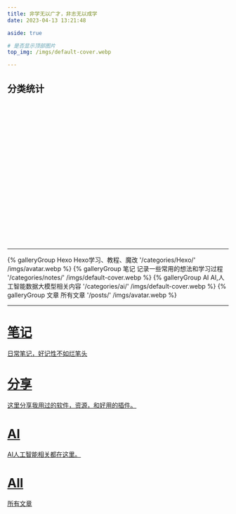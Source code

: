 ```yaml
---
title: 非学无以广才，非志无以成学
date: 2023-04-13 13:21:48

aside: true

# 是否显示顶部图片
top_img: /imgs/default-cover.webp

---
```


## 分类统计

<div id="categories-chart" data-parent="true" style="height: 300px; padding: 10px;"></div>

***

<div class="gallery-group-main">
 {% galleryGroup Hexo Hexo学习、教程、魔改 '/categories/Hexo/' /imgs/avatar.webp %}
 {% galleryGroup 笔记 记录一些常用的想法和学习过程 '/categories/notes/' /imgs/default-cover.webp %}
 {% galleryGroup AI AI,人工智能数据大模型相关内容 '/categories/ai/' /imgs/default-cover.webp %}
 {% galleryGroup 文章 所有文章 '/posts/' /imgs/avatar.webp %}
</div>

***

<style>
  #libCategories .card-wrap:hover .card-info:after {
    width: 300%;
  }
</style>

<link rel="stylesheet" type="text/css" href="https://npm.elemecdn.com/js-heo@1.0.11/3dCard/no3d.css" >

<div id='libCategories'>
<div id="lib-cards" class="container">

<a href='javascript:void(0);' onClick='pjax.loadUrl("/categories/notes/")' >
<card data-image="/imgs/t1.webp">
<h1 slot="header">笔记</h1>
<p slot="content">日常笔记，好记性不如烂笔头</p>
</card>
</a>

<a href='javascript:void(0);' onClick='pjax.loadUrl("/categories/share/")' >
  <card data-image="/imgs/t2.webp">
    <h1 slot="header">分享</h1>
    <p slot="content">这里分享我用过的软件，资源，和好用的插件。</p>
  </card>
</a>

<a href='javascript:void(0);' onClick='pjax.loadUrl("/categories/ai/")' >
  <card data-image="/imgs/t2.webp">
    <h1 slot="header">AI</h1>
    <p slot="content">AI人工智能相关都在这里。</p>
  </card>
</a>

<a href='javascript:void(0);' onClick='pjax.loadUrl("/archives/")' >
  <card data-image="/imgs/t1.webp">
    <h1 slot="header">All</h1>
    <p slot="content">所有文章</p>
  </card>
</a>

</div>
</div>

<script src='https://lf6-cdn-tos.bytecdntp.com/cdn/expire-1-M/vue/2.6.14/vue.min.js' data-pjax></script>
<script type="text/javascript" src="https://cdn1.tianli0.top/npm/js-heo@1.0.11/3dCard/no3d.js" data-pjax></script>

